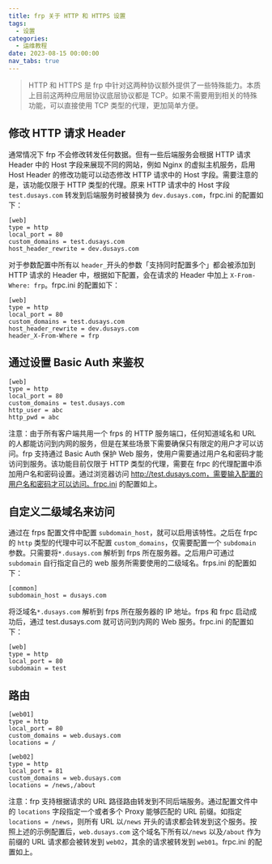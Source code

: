 ```yaml
---
title: frp 关于 HTTP 和 HTTPS 设置
tags:
  - 设置
categories:
  - 运维教程
date: 2023-08-15 00:00:00
nav_tabs: true
---
```


> HTTP 和 HTTPS 是 frp 中针对这两种协议额外提供了一些特殊能力。本质上目前这两种应用层协议底层协议都是 TCP。如果不需要用到相关的特殊功能，可以直接使用 TCP 类型的代理，更加简单方便。

<!-- more -->

## 修改 HTTP 请求 Header

通常情况下 frp 不会修改转发任何数据。但有一些后端服务会根据 HTTP 请求 Header 中的 Host 字段来展现不同的网站，例如 Nginx 的虚拟主机服务，启用 Host Header 的修改功能可以动态修改 HTTP 请求中的 Host 字段。需要注意的是，该功能仅限于 HTTP 类型的代理。原来 HTTP 请求中的 Host 字段 `test.dusays.com` 转发到后端服务时被替换为 `dev.dusays.com`，frpc.ini 的配置如下：

```
[web]
type = http
local_port = 80
custom_domains = test.dusays.com
host_header_rewrite = dev.dusays.com
```

对于参数配置中所有以 `header_`开头的参数「支持同时配置多个」都会被添加到 HTTP 请求的 Header 中，根据如下配置，会在请求的 Header 中加上 `X-From-Where: frp`。frpc.ini 的配置如下：

```
[web]
type = http
local_port = 80
custom_domains = test.dusays.com
host_header_rewrite = dev.dusays.com
header_X-From-Where = frp
```

## 通过设置 Basic Auth 来鉴权

```
[web]
type = http
local_port = 80
custom_domains = test.dusays.com
http_user = abc
http_pwd = abc
```

注意：由于所有客户端共用一个 frps 的 HTTP 服务端口，任何知道域名和 URL 的人都能访问到内网的服务，但是在某些场景下需要确保只有限定的用户才可以访问。frp 支持通过 Basic Auth 保护 Web 服务，使用户需要通过用户名和密码才能访问到服务。该功能目前仅限于 HTTP 类型的代理，需要在 frpc 的代理配置中添加用户名和密码设置。通过浏览器访问 http://test.dusays.com，需要输入配置的用户名和密码才可以访问。frpc.ini 的配置如上。

## 自定义二级域名来访问

通过在 frps 配置文件中配置 `subdomain_host`，就可以启用该特性。之后在 frpc 的 `http` 类型的代理中可以不配置 `custom_domains`，仅需要配置一个 `subdomain` 参数。只需要将`*.dusays.com` 解析到 frps 所在服务器。之后用户可通过 `subdomain` 自行指定自己的 web 服务所需要使用的二级域名。frps.ini 的配置如下：

```
[common]
subdomain_host = dusays.com
```

将泛域名`*.dusays.com` 解析到 frps 所在服务器的 IP 地址。frps 和 frpc 启动成功后，通过 test.dusays.com 就可访问到内网的 Web 服务。frpc.ini 的配置如下：

```
[web]
type = http
local_port = 80
subdomain = test
```

## 路由

```
[web01]
type = http
local_port = 80
custom_domains = web.dusays.com
locations = /

[web02]
type = http
local_port = 81
custom_domains = web.dusays.com
locations = /news,/about
```

注意：frp 支持根据请求的 URL 路径路由转发到不同后端服务。通过配置文件中的 `locations` 字段指定一个或者多个 Proxy 能够匹配的 URL 前缀。如指定 `locations = /news`，则所有 URL 以`/news` 开头的请求都会转发到这个服务。按照上述的示例配置后，`web.dusays.com` 这个域名下所有以`/news` 以及`/about` 作为前缀的 URL 请求都会被转发到 `web02`，其余的请求被转发到 `web01`。frpc.ini 的配置如上。